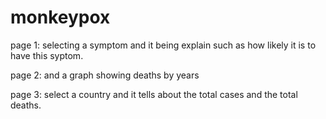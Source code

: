 # monkeypox

page 1: selecting a symptom and it being explain such as how likely it is to have this syptom.

page 2: and a graph showing deaths by years 

page 3: select a country and it tells about the total cases and the total deaths.
